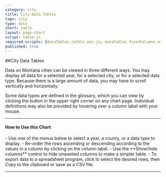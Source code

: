 ```yaml
---
category: city
title: City Data Tables
tags: city
type: data
chart: table
layout: page-chart
script: table.js
required-scripts: [dataTables.colVis.min.js, dataTables.fixedColumns.min.js]
published: true
---
```


##City Data Tables

Data on Montana cities can be viewed in three different ways. You may display all data for a selected year, for a selected city, or for a selected data type. Because there is a large amount of data, you may have to scroll vertically and horizontally.

Some data types are defined in the glossary, which you can view by clicking the button in the upper right corner on any chart page. Individual definitions may also be provided by hovering over a column label with your mouse.

<hr>
<h4 class="howto-header">How to Use this Chart</h4>
- Use one of the menus below to select a year, a county, or a data type to display.
- Re-order the rows ascending or descending according to the values in a column by clicking on the column label.
- Use the **Show/hide columns** control to hide unwanted columns to make a simpler table.
- To export data to a spreadsheet program, click to select the desired rows, then Copy to the clipboard or save as a CSV file.
<hr>
